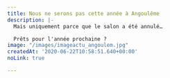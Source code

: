 ```yaml
---
title: Nous ne serons pas cette année à Angoulême
description: |-
  Mais uniquement parce que le salon a été annulé…

  Prêts pour l'année prochaine ?
image: "/images/imageactu_angoulem.jpg"
createdAt: '2020-06-22T10:58:51.640+00:00'
noLink: true

---
```

